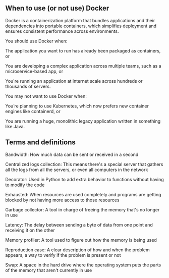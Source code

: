 ## When to use (or not use) Docker

Docker is a containerization platform that bundles applications and their dependencies into portable containers, which simplifies deployment and ensures consistent performance across environments.

You should use Docker when:

The application you want to run has already been packaged as containers, or

You are developing a complex application across multiple teams, such as a microservice-based app, or

You're running an application at internet scale across hundreds or thousands of servers.

You may not want to use Docker when:

You’re planning to use Kubernetes, which now prefers new container engines like containerd, or

You are running a huge, monolithic legacy application written in something like Java.

## Terms and definitions

Bandwidth: How much data can be sent or received in a second

Centralized logs collection: This means there's a special server that gathers all the logs from all the servers, or even all computers in the network

Decorator: Used in Python to add extra behavior to functions without having to modify the code

Exhausted: When resources are used completely and programs are getting blocked by not having more access to those resources

Garbage collector: A tool in charge of freeing the memory that's no longer in use

Latency: The delay between sending a byte of data from one point and receiving it on the other

Memory profiler: A tool used to figure out how the memory is being used

Reproduction case: A clear description of how and when the problem appears, a way to verify if the problem is present or not

Swap: A space in the hard drive where the operating system puts the parts of the memory that aren't currently in use
